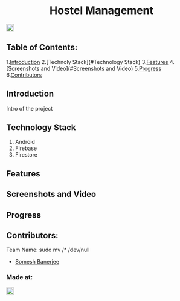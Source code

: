 <h1 align="center">Hostel Management</h1>
<p align="center">
</p>

<a href="https://hack36.com"> <img src="http://bit.ly/BuiltAtHack36" height=20px> </a>

## Table of Contents:
  1.[Introduction](#Introduction)
  2.[Technoly Stack](#Technology Stack)
  3.[Features](#Features)
  4.[Screenshots and Video](#Screenshots and Video)
  5.[Progress](#Progress)
  6.[Contributors](#Contributors)

## Introduction
  Intro of the project
  
## Technology Stack
  1) Android
  2) Firebase
  3) Firestore

## Features


## Screenshots and Video


## Progress


## Contributors:

Team Name: sudo mv /* /dev/null

* [Somesh Banerjee](https://github.com/somesh-banerjee)


### Made at:
<a href="https://hack36.com"> <img src="http://bit.ly/BuiltAtHack36" height=20px> </a>
